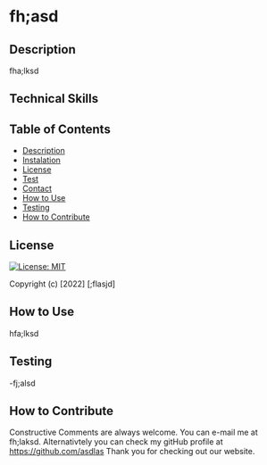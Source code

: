 # fh;asd

## Description

fha;lksd

## Technical Skills




## Table of Contents 

- [Description](#description)
- [Instalation](#instalation)
- [License](#license)
- [Test](#test)
- [Contact](#contact)
- [How to Use](#how-to-use)
- [Testing](#testing)
- [How to Contribute](#how-to-contribute)


## License


[![License: MIT](https://img.shields.io/badge/License-MIT-yellow.svg)](https://opensource.org/licenses/MIT)




Copyright (c) [2022] [;flasjd]


## How to Use

hfa;lksd

## Testing

-fj;alsd


## How to Contribute

Constructive Comments are always welcome. You can e-mail me at fh;laksd. 
Alternativtely you can check my gitHub profile at https://github.com/asdlas 
Thank you for checking out our website.